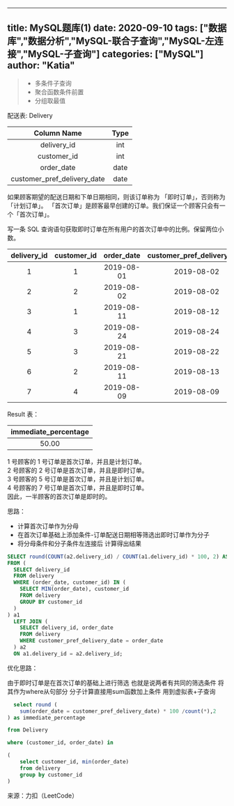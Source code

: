   
---
title: MySQL题库(1)
date: 2020-09-10
tags: ["数据库","数据分析","MySQL-联合子查询","MySQL-左连接","MySQL-子查询"]
categories: ["MySQL"]
author: "Katia"
---

> * 多条件子查询
> * 聚合函数条件前置
> * 分组取最值

<!--more-->

配送表: Delivery

| Column Name                 | Type    |
|  :-------: | :-----------:|
| delivery_id                 | int     |
| customer_id                 | int     |
| order_date                  | date    |
| customer_pref_delivery_date | date    |

如果顾客期望的配送日期和下单日期相同，则该订单称为 「即时订单」，否则称为「计划订单」。
「首次订单」是顾客最早创建的订单。我们保证一个顾客只会有一个「首次订单」。

写一条 SQL 查询语句获取即时订单在所有用户的首次订单中的比例。保留两位小数。


| delivery_id | customer_id | order_date | customer_pref_delivery_date |
|  :-------: | :-----------:| :-------:  | :-------: | 
| 1           | 1           | 2019-08-01 | 2019-08-02                  |
| 2           | 2           | 2019-08-02 | 2019-08-02                  |
| 3           | 1           | 2019-08-11 | 2019-08-12                  |
| 4           | 3           | 2019-08-24 | 2019-08-24                  |
| 5           | 3           | 2019-08-21 | 2019-08-22                  |
| 6           | 2           | 2019-08-11 | 2019-08-13                  |
| 7           | 4           | 2019-08-09 | 2019-08-09                  |



Result 表：

| immediate_percentage |
|  :-------: | 
| 50.00                |


1 号顾客的 1 号订单是首次订单，并且是计划订单。  
2 号顾客的 2 号订单是首次订单，并且是即时订单。  
3 号顾客的 5 号订单是首次订单，并且是计划订单。  
4 号顾客的 7 号订单是首次订单，并且是即时订单。  
因此，一半顾客的首次订单是即时的。  



思路：
* 计算首次订单作为分母
* 在首次订单基础上添加条件-订单配送日期相等筛选出即时订单作为分子
* 将分母条件和分子条件左连接后 计算得出结果
```sql
SELECT round(COUNT(a2.delivery_id) / COUNT(a1.delivery_id) * 100, 2) AS immediate_percentage
FROM (
  SELECT delivery_id
  FROM delivery
  WHERE (order_date, customer_id) IN (
    SELECT MIN(order_date), customer_id
    FROM delivery
    GROUP BY customer_id
  )
) a1
  LEFT JOIN (
    SELECT delivery_id, order_date
    FROM delivery
    WHERE customer_pref_delivery_date = order_date
  ) a2
  ON a1.delivery_id = a2.delivery_id;
```
优化思路：

由于即时订单是在首次订单的基础上进行筛选         也就是说两者有共同的筛选条件
将其作为where从句部分
分子计算直接用sum函数加上条件
用到虚拟表+子查询
```sql
  select round (
    sum(order_date = customer_pref_delivery_date) * 100 /count(*),2
) as immediate_percentage

from Delivery

where (customer_id, order_date) in 

(
    select customer_id, min(order_date)
    from delivery
    group by customer_id
)
```


来源：力扣（LeetCode）